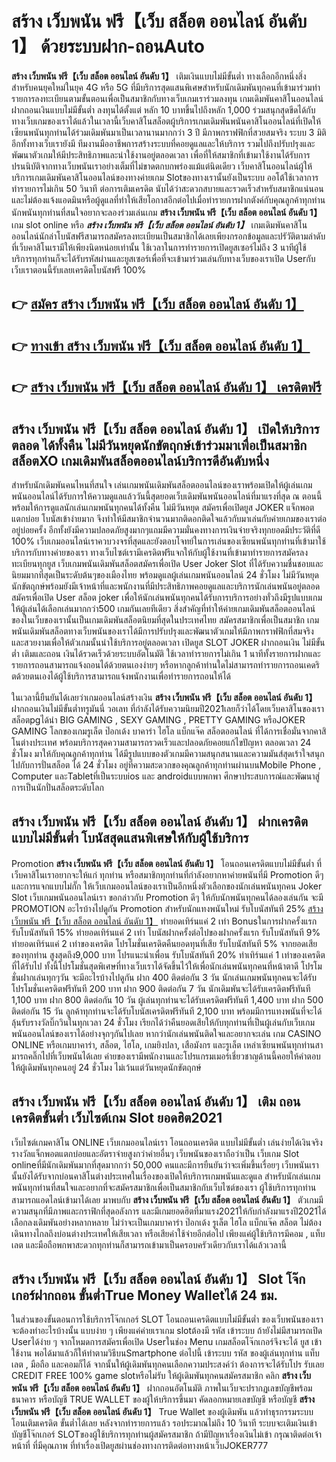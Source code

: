 # สร้าง เว็บพนัน ฟรี【เว็บ สล็อต ออนไลน์ อันดับ 1】  ด้วยระบบฝาก-ถอนAuto

**สร้าง เว็บพนัน ฟรี【เว็บ สล็อต ออนไลน์ อันดับ 1】** เติมเงินแบบไม่มีขั้นต่ำ  ทางเลือกอีกหนึ่งสิ่งสำหรับคนยุคใหม่ในยุค 4G หรือ 5G ที่มีบริการสุดแสนพิเศษสำหรับนักเดิมพันทุกคนที่เข้ามาร่วมทำรายการลงทะเบียนตามขั้นตอนเพื่อเป็นสมาชิกกับทางเว็บเกมเราร่วมลงทุน เกมเดิมพันคาสิโนออนไลน์ ฝากถอนเงินแบบไม่มีขั้นต่ำ ลงทุนได้ตั้งแต่ หลัก 10 บาทขึ้นไปถึงหลัก 1,000 ร่วมสนุกสุดขีดได้กับทางเว็บเกมของเราได้แล้วในเวลานี้เว็บคาสิโนสล็อตผู้บริการเกมเดิมพันพนันคาสิโนออนไลน์ที่เปิดให้เซียนพนันทุกท่านได้ร่วมเดิมพันมาเป็นเวลานานมากกว่า 3 ปี มีภาพกราฟฟิกที่สวยสมจริง ระบบ 3 มิติ
อีกทั้งทางเว็บเรายังมี ทีมงานมืออาชีพการสร้างระบบที่คอยดูแลและให้บริการ  รวมไปถึงปรับปรุงและพัฒนาตัวเกมให้มีประสิทธิภาพและน่าใช้งานอยู่ตลอดเวลา เพื่อที่ให้สมาชิกที่เข้ามาใช้งานได้รับการปรนนิบัติจากทางเว็บพนันเราอย่างเต็มที่ไม่ขาดตกบกพร่องแม้แต่นิดเดียว เว็บคาสิโนออนไลน์ผู้ให้บริการเกมเดิมพันคาสิโนออนไลน์ของทางค่ายเกม Slotของทางเรานั้นยังเป็นระบบ ออโต้ใช้เวลาการทำรายการไม่เกิน 50 วินาที ต่อการเติมเครดิต นับได้ว่าสะดวกสบายและรวดเร็วสำหรับสมาชิกแน่นอนและไม่ต้องแจ้งแอดมินหรือผู้ดูแลที่ทำให้เสียโอกาสอีกต่อไปเมื่อทำรายการฝากตังค์กับคุณลูกค้าทุกท่าน
นักพนันทุกท่านที่สนใจอยากจะลองร่วมเล่นเกม **สร้าง เว็บพนัน ฟรี【เว็บ สล็อต ออนไลน์ อันดับ 1】** เกม slot online หรือ ***สร้าง เว็บพนัน ฟรี【เว็บ สล็อต ออนไลน์ อันดับ 1】*** เกมเดิมพันคาสิโนออนไลน์นักล่าโบนัสฟรีสามารถสมัครลงทะเบียนเป็นสมาชิกได้เลยเพียงกรอกข้อมูลและปรัวัติตามลำดับที่เว็บคาสิโนเรามีให้เพียงนิดหน่อยเท่านั้น ใช้เวลาในการทำรายการเปิดยูสเซอร์ไม่ถึง 3 นาทีผู้ใช้บริการทุกท่านก็จะได้รับรหัสผ่านและยูสเซอร์เพื่อที่จะเข้ามาร่วมเล่นกับทางเว็บของเราเปิด Userกับเว็บเราตอนนี้รับเลยเครดิตโบนัสฟรี 100%

## 👉 [สมัคร สร้าง เว็บพนัน ฟรี【เว็บ สล็อต ออนไลน์ อันดับ 1】](https://archa888.com/)
## 👉 [ทางเข้า สร้าง เว็บพนัน ฟรี【เว็บ สล็อต ออนไลน์ อันดับ 1】](https://archa888.com/)
## 👉 [สร้าง เว็บพนัน ฟรี【เว็บ สล็อต ออนไลน์ อันดับ 1】 เครดิตฟรี](https://archa888.com/)

## สร้าง เว็บพนัน ฟรี【เว็บ สล็อต ออนไลน์ อันดับ 1】 เปิดให้บริการตลอด ได้ทั้งคืน ไม่มีวันหยุดนักขัตฤกษ์เข้าร่วมมาเพื่อเป็นสมาชิก สล็อตXO เกมเดิมพันสล็อตออนไลน์บริการดีอันดับหนึ่ง

สำหรับนักเดิมพันคนไหนที่สนใจ เล่นเกมพนันเดิมพันสล็อตออนไลน์ของเราพร้อมเปิดให้ผู้เล่นเกมพนันออนไลน์ได้รับการให้ความดูแลแล้ววันนี้สุดยอดเว็บเดิมพันพนันออนไลน์ที่มาแรงที่สุด ณ ตอนนี้ พร้อมให้การดูแลนักเล่นเกมพนันทุกคนได้ทั้งคืน ไม่มีวันหยุด สมัครเพื่อเปิดยูส JOKER แจ็กพอตแตกบ่อย โบนัสเข้าง่ายมาก จึงทำให้มีสมาชิกจำนวนมากติดอกติดใจแล้วกับมาเล่นกับค่ายเกมของเราต่ออยู่บ่อยครั้ง อีกทั้งยังมีความปลอดภัยสูงมากๆแถมมีความมั่นคงทางการเงินจ่ายจริงทุกยอดมีประวัติที่ดี 100% เว็บเกมออนไลน์เราควบวงจรที่สุดและยังตอบโจทย์ในการเล่นของเซียนพนันทุกท่านที่เข้ามาใช้บริการกับทางค่ายของเรา
ทางเว็บไซต์เรามีเครดิตฟรีแจกให้กับผู้ใช้งานที่เข้ามาทำรายการสมัครลงทะเบียนทุกยูส เว็บเกมพนันเดิมพันสล็อตสมัครเพื่อเปิด User Joker Slot ที่ได้รับความชื่นชอบและนิยมมากที่สุดเป็นระดับต้นๆของเมืองไทย พร้อมดูแลผู้เล่นเกมพนันออนไลน์ 24 ชั่วโมง ไม่มีวันหยุดนักขัตฤกษ์พร้อมยังมีเจ้าหน้าที่และพนักงานที่มีประสิทธิภาพคอยดูแลและบริการนักเล่นพนันอยู่ตลอด สมัครเพื่อเปิด User สล็อต joker เพื่อให้นักเล่นพนันทุกคนได้รับการบริการอย่างทั่วถึงมีรูปแบบเกมให้ผู้เล่นได้เลือกเล่นมากกว่า500 เกมกันเลยทีเดียว
สิ่งสำคัญที่ทำให้ค่ายเกมเดิมพันสล็อตออนไลน์ของในเว็บของเรานั้นเป็นเกมเดิมพันสล็อตนิยมที่สุดในประเทศไทย สมัครสมาชิกเพื่อเป็นสมาชิก  เกมพนันเดิมพันสล็อตทางเว็บพนันของเราได้มีการปรับปรุงและพัฒนาตัวเกมให้มีภาพกราฟฟิกที่สมจริงและสวยงามเพื่อให้ตัวเกมนั้นน่าใช้บริการอยู่ตลอดเวลา เปิดยูส SLOT JOKER ฝากถอนเงิน ไม่มีขั้นต่ำ เติมและถอน เงินได้รวดเร็วด้วยระบบอัตโนมัติ ใช้เวลาทำรายการไม่เกิน 1 นาทีทั้งรายการฝากและรายการถอนสามารถแจ้งถอนได้ด้วยตนเองง่ายๆ หรือหากลูกค้าท่านใดไม่สามารถทำรายการถอนเคดริตด้วยตนเองได้ผู้ใช้บริการสามารถแจ้งพนักงานเพื่อทำรายการถอนให้ได้

ในเวลานี้ยืนยันได้เลยว่าเกมออนไลน์สร้างเงิน **สร้าง เว็บพนัน ฟรี【เว็บ สล็อต ออนไลน์ อันดับ 1】** ฝากถอนเงินไม่มีขั้นต่ำทรูมันนี่ วอเลท ที่กำลังได้รับความนิยมปี2021เลยก็ว่าได้โดยเว็บคาสิโนของเรา สล็อตpgได้นำ BIG GAMING , SEXY GAMING , PRETTY GAMING หรือJOKER GAMING โลกของเกมรูเล็ต  ป๊อกเด้ง บาคาร่า ไฮโล แบ็กแจ๊ค สล็อตออนไลน์ ที่ได้การเชื่อมั่นจากคาสิโนต่างประเทศ พร้อมบริการสุดความสามารถรวดเร็วและปลอดภัยคอยแก้ไขปัญหา ตลอดเวลา 24 ชั่วโมง มาให้กับคุณลูกค้าทุกท่าน ได้มีรูปแบบของตัวเกมมีความสนุกสนานและความมันส์สุดเร้าใจสนุกไปกับการปั่นสล็อต ได้ 24 ชั่วโมง อยู่ที่ความสะดวกของคุณลูกค้าทุกท่านผ่านบนMobile Phone , Computer และTabletที่เป็นระบบios และ androidแบบพกพา ศึกษาประสบการณ์และพัฒนาสู่การเป็นนักปั่นสล็อตระดับโลก

## สร้าง เว็บพนัน ฟรี【เว็บ สล็อต ออนไลน์ อันดับ 1】 ฝากเครดิต แบบไม่มีขั้นต่ำ โบนัสสุดแสนพิเศษให้กับผู้ใช้บริการ

 Promotion  **สร้าง เว็บพนัน ฟรี【เว็บ สล็อต ออนไลน์ อันดับ 1】** โอนถอนเครดิตแบบไม่มีขั้นต่ำ ที่เว็บคาสิโนเราอยากจะให้แก่  ทุกท่าน หรือสมาชิกทุกท่านที่กำลังอยากหาค่ายพนันที่มี  Promotion ดีๆ และการแจกแบบไม่กั๊ก ให้เว็บเกมออนไลน์ของเราเป็นอีกหนึ่งตัวเลือกของนักเล่นพนันทุกคน Joker Slot เว็บเกมพนันออนไลน์เรา ขอกล่าวกับ Promotion ดีๆ ให้กับนักพนันทุกคนได้ลองเล่นกัน จะมี PROMOTION อะไรบ้างไปดูกัน
 Promotion สำหรับนักแทงพนันใหม่ รับโบนัสทันที 25% [สร้าง เว็บพนัน ฟรี【เว็บ สล็อต ออนไลน์ อันดับ 1】](https://archa888.com/) ทำยอดเทิร์นแค่ 2 เท่า
Bonusในการฝากครั้งแรก รับโบนัสทันที 15% ทำยอดเทิร์นแค่ 2 เท่า
โบนัสฝากครั้งต่อไปของฝากครั้งแรก รับโบนัสทันที 9% ทำยอดเทิร์นแค่ 2 เท่าของเครดิต
โปรโมชั่นเครดิตคืนยอดทุนที่เสีย รับโบนัสทันที 5% จากยอดเสียของทุกท่าน สูงสุดถึง9,000 บาท
โปรแนะนำเพื่อน รับโบนัสทันที 20% ทำเทิร์นแค่ 1 เท่าของเครดิตที่ได้รับไป
ทั้งนี้โปรโมชั่นสุดพิเศษที่ทางเว็บเราได้จัดขึ้นไว้ให้เพื่อนักเล่นพนันทุกคนที่หน้าตาดี โปรโมชั่นฝากเล่นทุกๆวัน จะมีอะไรบ้างไปดูกัน
ฝาก 400 ติดต่อกัน 3 วัน นักเล่นเกมพนันทุกคนจะได้รับโปรโมชั่นเครดิตฟรีทันที 200 บาท
ฝาก 900 ติดต่อกัน 7 วัน นักเดิมพันจะได้รับเครดิตฟรีทันที 1,100 บาท
ฝาก 800 ติดต่อกัน 10 วัน ผู้เล่นทุกท่านจะได้รับเครดิตฟรีทันที 1,400 บาท
ฝาก 500 ติดต่อกัน 15 วัน ลูกค้าทุกท่านจะได้รับโบนัสเครดิตฟรีทันที 2,100 บาท
พร้อมมีการแทงพนันที่จะได้ลุ้นรับรางวัลบิ๊กวินในทุกเวลา 24 ชั่วโมง เรียกได้ว่าคืนยอดเสียให้กับทุกท่านที่เป็นผู้เล่นกับเว็บเกมพนันออนไลน์ของเราได้อย่างจุกๆกันไปเลย หากว่านักเล่นพนันติดใจและอยากจะเล่น เกม CASINO ONLINE หรือเกมบาคาร่า, สล็อต, ไฮโล, เกมยิงปลา, เสือมังกร และรูเล็ต เหล่าเซียนพนันทุกท่านสามารถคลิ๊กไปที่เว็บพนันได้เลย ค่ายของเรามีพนักงานและโปรแกรมเมอร์เชี่ยวชาญด้านนี้คอยให้คำตอบให้ผู้เดิมพันทุกคนอยู่ 24 ชั่วโมง ไม่เว้นแต่วันหยุดนักขัตฤกษ์

## สร้าง เว็บพนัน ฟรี【เว็บ สล็อต ออนไลน์ อันดับ 1】 เติม ถอนเครดิตขั้นต่ำ  เว็บไซต์เกม Slot ยอดฮิต2021

เว็บไซต์เกมคาสิโน ONLINE เว็บเกมออนไลน์เรา โอนถอนเครดิต แบบไม่มีขั้นต่ำ เล่นง่ายได้เงินจริง รางวัลแจ็กพอตแตกบ่อยและอัตราจ่ายสูงกว่าค่ายอื่นๆ เว็บพนันของเราถือว่าเป็น เว็บเกม Slot onlineที่มีนักเดิมพันมากที่สุดมากกว่า 50,000 คนและมีการยืนยันว่าจะเพิ่มขึ้นเรื่อยๆ เว็บพนันเรานั้นยังได้รับจากบ่อนคาสิโนต่างประเทศในเรื่องของเปิดให้บริการเกมพนันและดูแล สำหรับนักเล่นเกมพนันทุกท่านที่สนใจและอยากที่จะสมัครสมาชิกเพื่อเป็นสมาชิกกับเว็บไซต์ของเรา ผู้ใช้บริการทุกท่านสามารถแอดไลน์เข้ามาได้เลย
	มาพบกับ **สร้าง เว็บพนัน ฟรี【เว็บ สล็อต ออนไลน์ อันดับ 1】** ตัวเกมมีความสนุกที่มีภาพและกราฟิกที่สุดอลังการ และมีเกมยอดฮิตที่มาแรง2021ให้กับกำลังมาแรงปี2021ได้เลือกลงเดิมพันอย่างหลากหลาย  ไม่ว่าจะเป็นเกมบาคาร่า ป๊อกเด้ง รูเล็ต ไฮโล แบ็กแจ๊ค สล็อต ไม่ต้องเดินทางไกลถึงบ่อนต่างประเทศให้เสียเวลา หรือเสียค่าใช้จ่ายอีกต่อไป เพียงแค่ผู้ใช้บริการมีคอม , แท็บเลต และมือถือพกพาสะดวกทุกท่านก็สามารถเข้ามาเป็นครอบครัวเดียวกับเราได้แล้วเวลานี้

## สร้าง เว็บพนัน ฟรี【เว็บ สล็อต ออนไลน์ อันดับ 1】 Slot โจ๊กเกอร์ฝากถอน ขั้นต่ำTrue Money Walletได้ 24 ชม.

ในส่วนของขั้นตอนการใช้บริการโจ๊กเกอร์ SLOT โอนถอนเครดิตแบบไม่มีขั้นต่ำ ของเว็บพนันของเรา จะต้องทำอะไรบ้างนั้น แบบง่าย ๆ เพียงแค่ค่ายเราเกม slotต้องมี รหัส เข้าระบบ ถ้ายังไม่มีสามารถเปิด Userได้ง่าย ๆ จากโหมดการสมัครเพื่อเปิด Userในช่อง Menu เกมสล็อตโจ๊กเกอร์จึงจะได้ ยูส เข้าใช้งาน พอได้มาแล้วก็ให้ทำตามวิธีบนSmartphone ต่อไปนี้
เข้าระบบ รหัส  ของผู้เล่นทุกท่าน แท็บเลต , มือถือ และคอมก็ได้
จากนั้นให้ผู้เดิมพันทุกคนเลือกความประสงค์ว่า ต้องการจะได้รับโปร รับเลย CREDIT FREE 100% game slotหรือไม่รับ
ให้ผู้เดิมพันทุกคนสมัครสมาชิก คลิก **สร้าง เว็บพนัน ฟรี【เว็บ สล็อต ออนไลน์ อันดับ 1】** ฝากถอนอัตโนมัติ ภาพในเว็บจะปรากฏเลขบัญชีพร้อมธนาคาร หรือบัญชี TRUE WALLET ของผู้ให้บริการขึ้นมา
คัดลอกหมายเลขบัญชี หรือบัญชี **สร้าง เว็บพนัน ฟรี【เว็บ สล็อต ออนไลน์ อันดับ 1】** True Wallet ของผู้เดิมพัน แล้วทำธุรกรรมระบบโอนเติมเครดิต ขั้นต่ำได้เลย
หลังจากทำรายการแล้ว รอประมาณไม่ถึง 10 วินาที ระบบจะเติมเงินเข้าบัญชีโจ๊กเกอร์ SLOTของผู้ใช้บริการทุกท่านผู้สมัครสมาชิก
ถ้ามีปัญหาเรื่องเงินไม่เข้า กรุณาติดต่อเจ้าหน้าที่ ที่มีคุณภาพ ที่ทำเรื่องเปิดยูสผ่านช่องทางการติดต่อทางหน้าเว็บJOKER777



